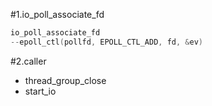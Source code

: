 #1.io_poll_associate_fd

```cpp
io_poll_associate_fd
--epoll_ctl(pollfd, EPOLL_CTL_ADD, fd, &ev)
```

#2.caller


* thread_group_close
* start_io


